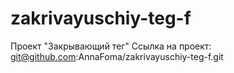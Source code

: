 # zakrivayuschiy-teg-f
Проект "Закрывающий тег"
Ссылка на проект: git@github.com:AnnaFoma/zakrivayuschiy-teg-f.git
